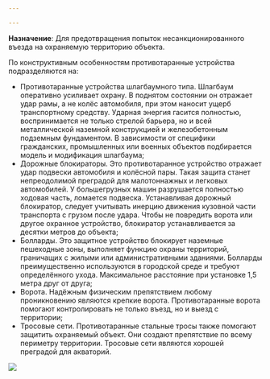 ```yaml
---

---
```

**Назначение**: Для предотвращения попыток несанкционированного въезда на охраняемую территорию объекта.

По конструктивным особенностям противотаранные устройства подразделяются на:

* Противотаранные устройства шлагбаумного типа. Шлагбаум оперативно усиливает охрану. В поднятом состоянии он отражает удар рамы, а не колёс автомобиля, при этом наносит ущерб транспортному средству. Ударная энергия гасится полностью, воспринимается не только стрелой барьера, но и всей металлической наземной конструкцией и железобетонным подземным фундаментом. В зависимости от специфики гражданских, промышленных или военных объектов подбирается модель и модификация шлагбаума;
* Дорожные блокираторы. Это противотаранное устройство отражает удар подвески автомобиля и колёсной пары. Такая защита станет непреодолимой преградой для малотоннажных и легковых автомобилей. У большегрузных машин разрушается полностью ходовая часть, ломается подвеска. Устанавливая дорожный блокиратор, следует учитывать инерцию движения кузовной части транспорта с грузом после удара. Чтобы не повредить ворота или другое охранное устройство, блокиратор устанавливается за десятки метров до объекта;
* Болларды. Это защитное устройство блокирует наземные пешеходные зоны, выполняет функцию охраны территорий, граничащих с жилыми или административными зданиями. Болларды преимущественно используются в городской среде и требуют определённого ухода. Максимальное расстояние при установке 1,5 метра друг от друга;
* Ворота. Надёжным физическим препятствием любому проникновению являются крепкие ворота. Противотаранные ворота помогают контролировать не только въезд, но и выезд с территории;
* Тросовые сети. Противотаранные стальные тросы также помогают защитить охраняемый объект. Они создают препятствие по всему периметру территории. Тросовые сети являются хорошей преградой для акваторий.

![](/static/protivotaran-ustrojstva1.jpg)